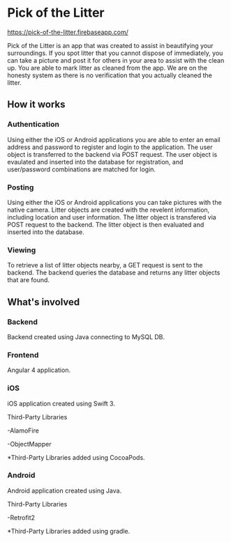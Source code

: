 # Pick of the Litter
https://pick-of-the-litter.firebaseapp.com/

Pick of the Litter is an app that was created to assist in beautifying your surroundings.  If you spot litter that you cannot dispose of immediately, you can take a picture and post it for others in your area to assist with the clean up.  You are able to mark litter as cleaned from the app.  We are on the honesty system as there is no verification that you actually cleaned the litter.

## How it works

### Authentication
Using either the iOS or Android applications you are able to enter an email address and password to register and login to the application.  The user object is transferred to the backend via POST request. The user object is evaulated and inserted into the database for registration, and user/password combinations are matched for login.

### Posting
Using either the iOS or Android applications you can take pictures with the native camera. Litter objects are created with the revelent information, including location and user information.  The litter object is transfered via POST request to the backend.  The litter object is then evaluated and inserted into the database.  

### Viewing
To retrieve a list of litter objects nearby, a GET request is sent to the backend.  The backend queries the database and returns any litter objects that are found.

## What's involved
### Backend
Backend created using Java connecting to MySQL DB.
### Frontend
Angular 4 application.
### iOS
iOS application created using Swift 3. 

Third-Party Libraries

-AlamoFire

-ObjectMapper

*Third-Party Libraries added using CocoaPods.

### Android
Android application created using Java.

Third-Party Libraries

-Retrofit2

*Third-Party Libraries added using gradle.



